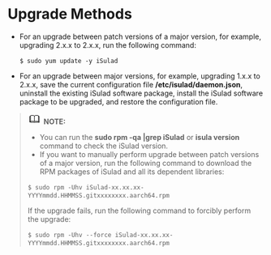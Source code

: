 # Upgrade Methods<a name="EN-US_TOPIC_0231648871"></a>

-   For an upgrade between patch versions of a major version, for example, upgrading 2.x.x to 2.x.x, run the following command:

    ```
    $ sudo yum update -y iSulad
    ```

-   For an upgrade between major versions, for example, upgrading 1.x.x to 2.x.x, save the current configuration file  **/etc/isulad/daemon.json**, uninstall the existing iSulad software package, install the iSulad software package to be upgraded, and restore the configuration file.

>![](public_sys-resources/icon-note.gif) **NOTE:**   
>-   You can run the  **sudo rpm -qa |grep iSulad**  or  **isula version**  command to check the iSulad version.  
>-   If you want to manually perform upgrade between patch versions of a major version, run the following command to download the RPM packages of iSulad and all its dependent libraries:  
>    ```  
>    $ sudo rpm -Uhv iSulad-xx.xx.xx-YYYYmmdd.HHMMSS.gitxxxxxxxx.aarch64.rpm  
>    ```  
>    If the upgrade fails, run the following command to forcibly perform the upgrade:  
>    ```  
>    $ sudo rpm -Uhv --force iSulad-xx.xx.xx-YYYYmmdd.HHMMSS.gitxxxxxxxx.aarch64.rpm  
>    ```  

